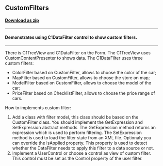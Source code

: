 ## CustomFilters
#### [Download as zip](https://grapecity.github.io/DownGit/#/home?url=https://github.com/GrapeCity/ComponentOne-WinForms-Samples/tree/master/NetFramework\DataFilter\CS\CustomFilters)
____
#### Demonstrates using C1DataFilter control to show custom filters.
____
There is C1TreeView and C1DataFilter on the Form. The C1TreeView uses CustomContentPresenter to shows data.
The C1DataFilter uses three custom filters:

* ColorFilter based on CustomFilter, allows to choose the color of the car;
* MapFilter based on CustomFilter, allows to choose the store on map;
* ModelFilter based on CustomFilter, allows to choose the model of the car;
* PriceFilter based on ChecklistFilter, allows to choose the price range of cars.

How to implements custom filter:
1. Add a class with filter model, this class should be based on the CustomFilter class.
   You should implement the GetExpression and SetExpression abstract methods. The GetExpression method returns an expression which is used to perform filtering.
   The SetExpression method is used to load the filter state from an XML file.
   Optionaly you can override the IsApplied property. This property is used to detect whether the DataFilter needs to apply this filter to a data source or not.
2. Implement a UserControl or choose a control as view of custom filter. This control must be set as the Control property of the user filter.
